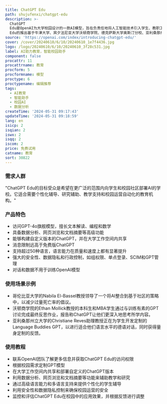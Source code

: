 ```yaml
---
title: ChatGPT Edu
path: shujufenxi/chatgpt-edu
description: >-
  ChatGPT
  Edu是OpenAI为大学校园设计的一款AI模型，旨在负责任地将人工智能技术引入学生、教职工、研究人员和校园运营中。该模型基于GPT-4o构建，能够进行文本和视觉推理，并使用数据分析等高级工具。它具有企业级的安全和控制功能，价格对教育机构而言是可承受的。ChatGPT
  Edu的推出基于牛津大学、宾夕法尼亚大学沃顿商学院、德克萨斯大学奥斯汀分校、亚利桑那州立大学和纽约哥伦比亚大学等在使用ChatGPT企业版时取得的成功。
source: 'https://openai.com/index/introducing-chatgpt-edu/'
cover: /cover/20240610/6/10/20240610_1e7f4436.jpg
logo: /logo/20240610/6/10/20240610_3f28c531.jpg
label: AI助力教育，智能校园助手
component: false
procattr: 11
procattrname: 教育
procform: 5
procformname: 模型
proctype: 6
proctypename: 编辑推荐
tags:
  - AI教育
  - 智能助手
  - 校园AI
  - 数据分析
createTime: '2024-05-31 09:17:43'
updateTime: '2024-05-31 09:18:59'
lang: en
isicp: 2
isqian: 2
iswx: 2
isqq: 2
iscom: 2
price: 免费试用
catname: 教育
sort: 30822
---
```




### 需求人群
"ChatGPT Edu的目标受众是希望在更广泛的范围内向学生和校园社区部署AI的学校。它适合需要个性化辅导、研究辅助、教学支持和校园运营自动化的教育机构。"

### 产品特色
* 访问GPT-4o旗舰模型，擅长文本解读、编程和数学
* 具备数据分析、网页浏览和文档摘要等高级功能
* 能够构建自定义版本的ChatGPT，并在大学工作空间内共享
* 消息限制远高于免费版ChatGPT
* 支持超过50种语言，语言能力在质量和速度上都有显著提升
* 强大的安全性、数据隐私和行政控制，如组权限、单点登录、SCIM和GPT管理
* 对话和数据不用于训练OpenAI模型

### 使用场景示例
* 哥伦比亚大学的Nabila El-Bassel教授领导了一个将AI整合到基于社区的策略中，以减少过量死亡率的倡议。
* 沃顿商学院的Ethan Mollick教授的本科生和MBA学生通过与训练有素的GPT讨论完成最终反思作业，报告称ChatGPT让他们更深入地思考所学内容。
* 亚利桑那州立大学的Christiane Reves助理教授正在为学生开发定制的Language Buddies GPT，以进行适合他们语言水平的德语对话，同时获得量身定制的反馈。

### 使用教程
* 联系OpenAI团队了解更多信息并获取ChatGPT Edu的访问权限
* 根据校园需求定制GPT模型
* 在大学工作空间内共享和部署自定义的ChatGPT版本
* 利用数据分析、网页浏览和文档摘要等功能来辅助教学和研究
* 通过高级语言能力和多语言支持来提供个性化的学生辅导
* 利用安全性和数据隐私控制来确保校园运营的安全
* 监控和评估ChatGPT Edu在校园中的应用效果，并根据反馈进行调整

  
